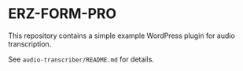 # ERZ-FORM-PRO

This repository contains a simple example WordPress plugin for audio transcription.

See `audio-transcriber/README.md` for details.
